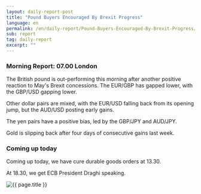 ```yaml
---
layout: daily-report-post
title: "Pound Buyers Encouraged By Brexit Progress"
language: en
permalink: /en/daily-report/Pound-Buyers-Encouraged-By-Brexit-Progress/
sub: report
tag: daily-report
excerpt: ""
---
```

### Morning Report: 07.00 London

The British pound is out-performing this morning after another positive reaction to May's Brexit concessions. The EUR/GBP has gapped lower, with the GBP/USD gapping lower. 

Other dollar pairs are mixed, with the EUR/USD falling back from its opening jump, but the AUD/USD posting early gains. 

The yen pairs have a positive bias, led by the GBP/JPY and AUD/JPY. 

Gold is slipping back after four days of consecutive gains last week. 

### Coming up today

Coming up today, we have cure durable goods orders at 13.30.

At 18.30, we get ECB President Draghi speaking.
 

<p><img src="{{ "/assets/images/daily-report/2017-06-26_07-10-38.jpg" | relative_url }}" alt="{{ page.title }}" title="{{ page.title }}"></p>